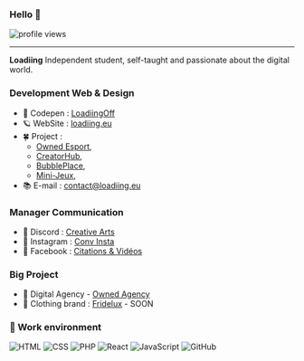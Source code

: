 ### Hello  👋

![profile views](https://komarev.com/ghpvc/?username=LoadiingOff&label=Profile%20views&color=ee6c4d&style=flat)

<hr>

**Loadiing** Independent student, self-taught and passionate about the digital world.

### Development Web & Design

* 💬 Codepen   : [LoadiingOff](https://codepen.io/loadiingoff/) 
* 🪐 WebSite : [loadiing.eu](https://loadiing.eu/)
* 🍀 Project : 
    - [Owned Esport](https://owned-esport.fr/),
    - [CreatorHub](https://creatorhub.eu/), 
    - [BubblePlace](https://discord.gg/vgFqtwbShv),
    - [Mini-Jeux](https://discord.gg/jeux/), 
* 📚 E-mail     : contact@loadiing.eu

### Manager Communication

* 🎨 Discord : [Creative Arts](https://discord.gg/arts/)
* 🌸 Instagram : [Conv Insta](https://instagram.com/conv_insta_/)
* 💜 Facebook : [Citations & Vidéos](https://www.facebook.com/citaxx.goxl/)

### Big Project

* 🏢 Digital Agency - [Owned Agency](https://owned-agency.fr/)
* 👔 Clothing brand : [Fridelux](https://instagram.com/) - SOON

### 🔭 Work environment

![HTML](https://img.shields.io/badge/-HTML-black?style=flat&logo=html5)
![CSS](https://img.shields.io/badge/-CSS-black?style=flat&logo=css3)
![PHP](https://img.shields.io/badge/-PHP-black?style=flat&logo=php)
![React](https://img.shields.io/badge/-React-black?style=flat&logo=react)
![JavaScript](https://img.shields.io/badge/-JavaScript-black?style=flat&logo=javascript)
![GitHub](https://img.shields.io/badge/-GitHub-181717?style=flat&logo=github)

